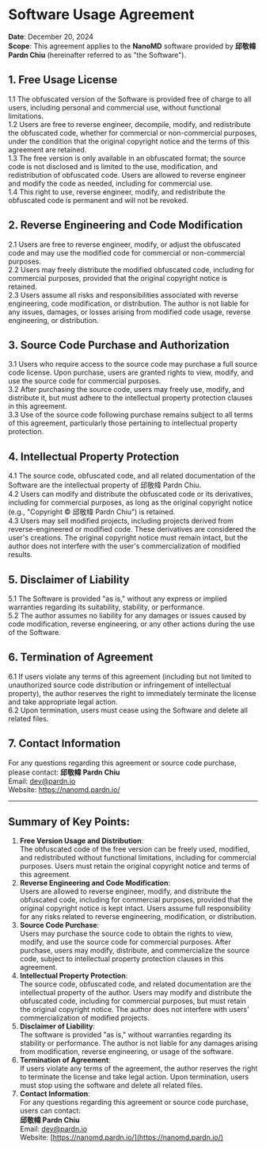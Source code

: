 # Software Usage Agreement  
**Date**: December 20, 2024<br>
**Scope**: This agreement applies to the **NanoMD** software provided by **邱敬幃 Pardn Chiu** (hereinafter referred to as "the Software").  

## 1. Free Usage License

1.1 The obfuscated version of the Software is provided free of charge to all users, including personal and commercial use, without functional limitations.<br>
1.2 Users are free to reverse engineer, decompile, modify, and redistribute the obfuscated code, whether for commercial or non-commercial purposes, under the condition that the original copyright notice and the terms of this agreement are retained.<br>
1.3 The free version is only available in an obfuscated format; the source code is not disclosed and is limited to the use, modification, and redistribution of obfuscated code. Users are allowed to reverse engineer and modify the code as needed, including for commercial use.<br>
1.4 This right to use, reverse engineer, modify, and redistribute the obfuscated code is permanent and will not be revoked.  

## 2. Reverse Engineering and Code Modification  

2.1 Users are free to reverse engineer, modify, or adjust the obfuscated code and may use the modified code for commercial or non-commercial purposes.<br>
2.2 Users may freely distribute the modified obfuscated code, including for commercial purposes, provided that the original copyright notice is retained.<br>
2.3 Users assume all risks and responsibilities associated with reverse engineering, code modification, or distribution. The author is not liable for any issues, damages, or losses arising from modified code usage, reverse engineering, or distribution.  

## 3. Source Code Purchase and Authorization  

3.1 Users who require access to the source code may purchase a full source code license. Upon purchase, users are granted rights to view, modify, and use the source code for commercial purposes.<br>
3.2 After purchasing the source code, users may freely use, modify, and distribute it, but must adhere to the intellectual property protection clauses in this agreement.<br>
3.3 Use of the source code following purchase remains subject to all terms of this agreement, particularly those pertaining to intellectual property protection.  

## 4. Intellectual Property Protection  

4.1 The source code, obfuscated code, and all related documentation of the Software are the intellectual property of 邱敬幃 Pardn Chiu.<br>
4.2 Users can modify and distribute the obfuscated code or its derivatives, including for commercial purposes, as long as the original copyright notice (e.g., "Copyright © 邱敬幃 Pardn Chiu") is retained.<br>
4.3 Users may sell modified projects, including projects derived from reverse-engineered or modified code. These derivatives are considered the user's creations. The original copyright notice must remain intact, but the author does not interfere with the user's commercialization of modified results.

## 5. Disclaimer of Liability  

5.1 The Software is provided "as is," without any express or implied warranties regarding its suitability, stability, or performance.<br>
5.2 The author assumes no liability for any damages or issues caused by code modification, reverse engineering, or any other actions during the use of the Software.  

## 6. Termination of Agreement  

6.1 If users violate any terms of this agreement (including but not limited to unauthorized source code distribution or infringement of intellectual property), the author reserves the right to immediately terminate the license and take appropriate legal action.<br>
6.2 Upon termination, users must cease using the Software and delete all related files.  

## 7. Contact Information  

For any questions regarding this agreement or source code purchase, please contact:
**邱敬幃 Pardn Chiu**  
Email: dev@pardn.io  
Website: https://nanomd.pardn.io/  

---

## Summary of Key Points:

1. **Free Version Usage and Distribution**:  
   The obfuscated code of the free version can be freely used, modified, and redistributed without functional limitations, including for commercial purposes. Users must retain the original copyright notice and terms of this agreement.
2. **Reverse Engineering and Code Modification**:  
   Users are allowed to reverse engineer, modify, and distribute the obfuscated code, including for commercial purposes, provided that the original copyright notice is kept intact. Users assume full responsibility for any risks related to reverse engineering, modification, or distribution.
3. **Source Code Purchase**:  
   Users may purchase the source code to obtain the rights to view, modify, and use the source code for commercial purposes. After purchase, users may modify, distribute, and commercialize the source code, subject to intellectual property protection clauses in this agreement.
4. **Intellectual Property Protection**:  
   The source code, obfuscated code, and related documentation are the intellectual property of the author. Users may modify and distribute the obfuscated code, including for commercial purposes, but must retain the original copyright notice. The author does not interfere with users' commercialization of modified projects.
5. **Disclaimer of Liability**:  
   The software is provided "as is," without warranties regarding its stability or performance. The author is not liable for any damages arising from modification, reverse engineering, or usage of the software.
6. **Termination of Agreement**:  
   If users violate any terms of the agreement, the author reserves the right to terminate the license and take legal action. Upon termination, users must stop using the software and delete all related files.
7. **Contact Information**:  
   For any questions regarding this agreement or source code purchase, users can contact:  
   **邱敬幃 Pardn Chiu**  
   Email: dev@pardn.io  
   Website: [https://nanomd.pardn.io/](https://nanomd.pardn.io/)